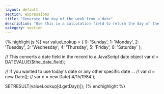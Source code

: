 ```yaml
---
layout: default
section: expressions
title: "Generate the day of the week from a date"
description: "Use this in a calculation field to return the day of the week from a date."
category: section
---
```


{% highlight  js %}
var valueLookup = {
  0: 'Sunday',
  1: 'Monday',
  2: 'Tuesday',
  3: 'Wednesday',
  4: 'Thursday',
  5: 'Friday',
  6: 'Saturday'
};

// This converts a date field in the record to a JavaScript date object
var d = DATEVALUE($the_date_field);

// If you wanted to use today's date or any other specific date ...
// var d = new Date();
// var d = new Date('4/15/1984');

SETRESULT(valueLookup[d.getDay()]);
{% endhighlight %}
